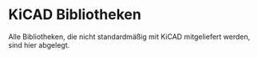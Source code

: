 # KiCAD Bibliotheken
Alle Bibliotheken, die nicht standardmäßig mit KiCAD mitgeliefert werden, sind hier abgelegt.
